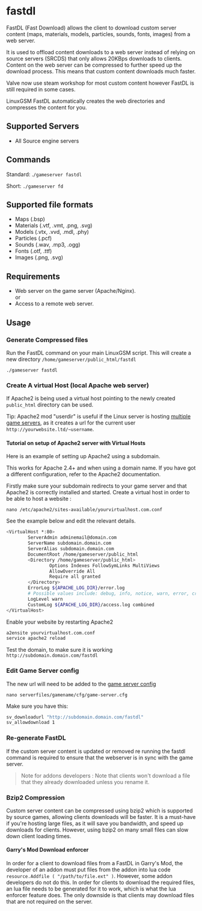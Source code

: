 # fastdl

FastDL (Fast Download) allows the client to download custom server content (maps, materials, models, particles, sounds, fonts, images) from a web server.

It is used to offload content downloads to a web server instead of relying on source servers (SRCDS) that only allows 20KBps downloads to clients. Content on the web server can be compressed to further speed up the download process. This means that custom content downloads much faster.

Valve now use steam workshop for most custom content however FastDL is still required in some cases.

LinuxGSM FastDL automatically creates the web directories and compresses the content for you.

## Supported Servers

* All Source engine servers

## Commands

Standard: .`/gameserver fastdl`

Short: `./gameserver fd`

## Supported file formats

* Maps (.bsp)
* Materials (.vtf, .vmt, .png, .svg)
* Models (.vtx, .vvd, .mdl, .phy)
* Particles (.pcf)
* Sounds (.wav, .mp3, .ogg)
* Fonts (.otf, .ttf)
* Images (.png, .svg)

## Requirements

* Web server on the game server (Apache/Nginx).\
    or
* Access to a remote web server.

## Usage

### Generate Compressed files

Run the FastDL command on your main LinuxGSM script. This will create a new directory `/home/gameserver/public_html/fastdl`

`./gameserver fastdl`

### Create A virtual Host (local Apache web server)

If Apache2 is being used a virtual host pointing to the newly created `public_html` directory can be used.

Tip: Apache2 mod "userdir" is useful if the Linux server is hosting [multiple game servers](../configuration/multiple-game-servers.md), as it creates a url for the current user `http://yourwebsite.ltd/~username`.

#### Tutorial on setup of Apache2 server with Virtual Hosts

Here is an example of setting up Apache2 using a subdomain.

This works for Apache 2.4+ and when using a domain name. If you have got a different configuration, refer to the Apache2 documentation.

Firstly make sure your subdomain redirects to your game server and that Apache2 is correctly installed and started. Create a virtual host in order to be able to host a website :

`nano /etc/apache2/sites-available/yourvirtualhost.com.conf`

See the example below and edit the relevant details.

```bash
<VirtualHost *:80>
        ServerAdmin adminemail@domain.com
        ServerName subdomain.domain.com
        ServerAlias subdomain.domain.com
        DocumentRoot /home/gameserver/public_html
        <Directory /home/gameserver/public_html>
                Options Indexes FollowSymLinks MultiViews
                AllowOverride All
                Require all granted
        </Directory>
        ErrorLog ${APACHE_LOG_DIR}/error.log
        # Possible values include: debug, info, notice, warn, error, crit, alert, emerg.
        LogLevel warn
        CustomLog ${APACHE_LOG_DIR}/access.log combined
</VirtualHost>
```

Enable your website by restarting Apache2

```bash
a2ensite yourvirtualhost.com.conf
service apache2 reload
```

Test the domain, to make sure it is working `http://subdomain.domain.com/fastdl`

### Edit Game Server config

The new url will need to be added to the [game server config](../configuration/game-server-config.md)

`nano serverfiles/gamename/cfg/game-server.cfg`

Make sure you have this:

```bash
sv_downloadurl "http://subdomain.domain.com/fastdl"
sv_allowdownload 1
```

### Re-generate FastDL

If the custom server content is updated or removed re running the fastdl command is required to ensure that the webserver is in sync with the game server.

> Note for addons developers : Note that clients won't download a file that they already downloaded unless you rename it.

### Bzip2 Compression

Custom server content can be compressed using bzip2 which is supported by source games, allowing clients downloads will be faster. It is a must-have if you're hosting large files, as it will save you bandwidth, and speed up downloads for clients. However, using bzip2 on many small files can slow down client loading times.

#### Garry's Mod Download enforcer

In order for a client to download files from a FastDL in Garry's Mod, the developer of an addon must put files from the addon into lua code `resource.Addfile ( "/path/to/file.ext" )`. However, some addon developers do not do this. In order for clients to download the required files, an lua file needs to be generated for it to work, which is what the lua enforcer feature does. The only downside is that clients may download files that are not required on the server.
